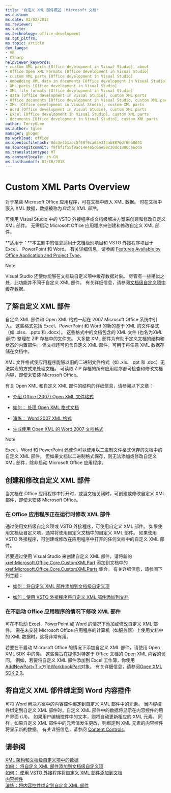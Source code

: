 ```yaml
---
title: "自定义 XML 部件概述 |Microsoft 文档"
ms.custom: 
ms.date: 02/02/2017
ms.reviewer: 
ms.suite: 
ms.technology: office-development
ms.tgt_pltfrm: 
ms.topic: article
dev_langs:
- VB
- CSharp
helpviewer_keywords:
- custom XML parts [Office development in Visual Studio], about
- Office Open XML Formats [Office development in Visual Studio]
- custom XML parts [Office development in Visual Studio]
- embedding XML data in documents [Office development in Visual Studio]
- XML parts [Office development in Visual Studio]
- XML file formats [Office development in Visual Studio]
- data [Office development in Visual Studio], custom XML parts
- Office documents [Office development in Visual Studio, custom XML parts
- XML [Office development in Visual Studio], custom XML parts
- Word [Office development in Visual Studio], custom XML parts
- Excel [Office development in Visual Studio], custom XML parts
- documents [Office development in Visual Studio], custom XML parts
author: TerryGLee
ms.author: tglee
manager: ghogen
ms.workload: office
ms.openlocfilehash: 8dc3e4b1abc5f60f9ca63e374ab8870df6bb0d41
ms.sourcegitcommit: f9fbf1f55f9ac14e4e5c6ae58c30dc1800ca6cda
ms.translationtype: MT
ms.contentlocale: zh-CN
ms.lasthandoff: 01/10/2018
---
```

# <a name="custom-xml-parts-overview"></a>Custom XML Parts Overview
  对于某些 Microsoft Office 应用程序，可在文档中嵌入 XML 数据。 时在文档中嵌入 XML 数据，数据被称为*自定义 XML 部件*。  
  
 可使用 Visual Studio 中的 VSTO 外接程序或文档级解决方案来创建和修改自定义 XML 部件。 无需启动 Microsoft Office 应用程序来创建和修改自定义 XML 部件。  
  
 **适用于：**本主题中的信息适用于文档级别项目和 VSTO 外接程序项目于 Excel、 PowerPoint 和 Word。 有关详细信息，请参阅 [Features Available by Office Application and Project Type](../vsto/features-available-by-office-application-and-project-type.md)。  
  
> [!NOTE]  
>  Visual Studio 还使你能够在文档级自定义项中缓存数据对象。 尽管有一些相似之处，此功能并不同于自定义 XML 部件。 有关详细信息，请参阅[文档级自定义项中缓存数据](../vsto/cached-data-in-document-level-customizations.md)。  
  
## <a name="understanding-custom-xml-parts"></a>了解自定义 XML 部件  
 自定义 XML 部件和 Open XML 格式一起在 2007 Microsoft Office 系统中引入。 这些格式包括 Excel、PowerPoint 和 Word 的新的基于 XML 的文件格式（如 .xlsx、.pptx 和 .docx）。 这些格式中的文档包含的 XML 文件 (也名为*XML 部件*) 整理在 ZIP 存档中的文件夹。 大多数 XML 部件为有助于定义文档的结构和状态的内置部件。 但文档还可包含自定义 XML 部件，可用于将任意 XML 数据存储在文档中。  
  
 XML 文件格式使应用程序能够以旧的二进制文件格式（如 .xls、.ppt 和 .doc）无法实现的方式来处理文档。 可读取 ZIP 存档的所有应用程序都可检查和修改文档内容，即使未安装 Microsoft Office。  
  
 有关 Open XML 和自定义 XML 部件的结构的详细信息，请参阅以下文章：  
  
-   [介绍 Office (2007) Open XML 文件格式](http://msdn.microsoft.com/en-us/96018532-f62c-4da7-bbff-16b96a483fbf)  
  
-   [如何： 处理 Open XML 格式文档](http://msdn.microsoft.com/en-us/c989d4e2-053d-4e1f-83be-257c608b343f)  
  
-   [演练： Word 2007 XML 格式](http://msdn.microsoft.com/en-us/fc1afcb2-27fb-4608-9f29-11b7bd23ea4a)  
  
-   [生成使用 Open XML 的 Word 2007 文档格式](http://msdn.microsoft.com/en-us/59a46f4e-5a5a-4dac-86e5-7dfd43330766)  
  
> [!NOTE]  
>  Excel、Word 和 PowerPoint 还使你可以使用以二进制文件格式保存的文档中的自定义 XML 部件。 但如果文档以二进制格式保存，则无法添加或修改自定义 XML 部件，除非启动 Microsoft Office 应用程序。  
  
## <a name="creating-and-modifying-custom-xml-parts"></a>创建和修改自定义 XML 部件  
 当文档在 Office 应用程序中打开时，或当文档关闭时，可创建或修改自定义 XML 部件，即使未安装 Microsoft Office。  
  
### <a name="modifying-xml-parts-while-the-office-application-is-running"></a>在 Office 应用程序正在运行时修改 XML 部件  
 通过使用文档级自定义项或 VSTO 外接程序，可使用自定义 XML 部件。 如果使用文档级自定义项，通常将使用自定义文档中的自定义 XML 部件。 如果使用 VSTO 外接程序，可创建或修改在应用程序中打开的任何文档中的自定义 XML 部件。  
  
 若要通过使用 Visual Studio 来创建自定义 XML 部件，请将新的 <xref:Microsoft.Office.Core.CustomXMLPart> 添加到文档中的 <xref:Microsoft.Office.Core.CustomXMLParts> 集合。 有关详细信息，请参阅下列主题：  
  
-   [如何：将自定义 XML 部件添加到文档级自定义项](../vsto/how-to-add-custom-xml-parts-to-document-level-customizations.md)  
  
-   [如何：使用 VSTO 外接程序将自定义 XML 部件添加到文档](../vsto/how-to-add-custom-xml-parts-to-documents-by-using-vsto-add-ins.md)  
  
### <a name="modifying-xml-parts-without-starting-the-office-application"></a>在不启动 Office 应用程序的情况下修改 XML 部件  
 可在不启动 Excel、PowerPoint 或 Word 的情况下添加或修改自定义 XML 部件。 需在未安装 Microsoft Office 应用程序的计算机（如服务器）上使用文档中的 XML 数据时，这将非常有用。  
  
 若要在不启动 Microsoft Office 的情况下添加自定义 XML 部件，请使用 Open XML SDK 中的类。 这些类旨在提供对特定于 Office 文档的 Open XML 内容的访问。 例如，若要将自定义 XML 部件添加到 Excel 工作簿，你使用[AddNewPart\<T >](http://msdn.microsoft.com/en-us/47c348c0-77ab-a504-5097-bcd6a213921a)方法[WorkbookPart](http://msdn.microsoft.com/en-us/d011e6f4-77dd-d02d-66ef-dc4a9e7b26f2)对象。 有关详细信息，请参阅[Open XML SDK 2.0](http://msdn.microsoft.com/en-us/f6a9ae68-7989-4208-97f5-3c945137a0ab)。  
  
## <a name="binding-custom-xml-parts-to-word-content-controls"></a>将自定义 XML 部件绑定到 Word 内容控件  
 可将 Word 解决方案中的内容控件绑定到自定义 XML 部件中的元素。 当内容控件绑定到自定义 XML 部件时，自定义 XML 部件中的数据将显示在内容控件的用户界面 (UI)。 如果用户编辑控件中的文本，则将自动更新相应的 XML 元素。 同样，如果自定义 XML 部件中的元素值发生更改，则绑定到 XML 元素的内容控件将显示新的数据。 有关详细信息，请参阅 [Content Controls](../vsto/content-controls.md)。  
  
## <a name="see-also"></a>请参阅  
 [XML 架构和文档级自定义项中的数据](../vsto/xml-schemas-and-data-in-document-level-customizations.md)   
 [如何： 将自定义 XML 部件添加到文档级自定义项](../vsto/how-to-add-custom-xml-parts-to-document-level-customizations.md)   
 [如何： 使用 VSTO 外接程序将自定义 XML 部件添加到文档](../vsto/how-to-add-custom-xml-parts-to-documents-by-using-vsto-add-ins.md)   
 [内容控件](../vsto/content-controls.md)   
 [演练：将内容控件绑定到自定义 XML 部件](../vsto/walkthrough-binding-content-controls-to-custom-xml-parts.md)  
  
  